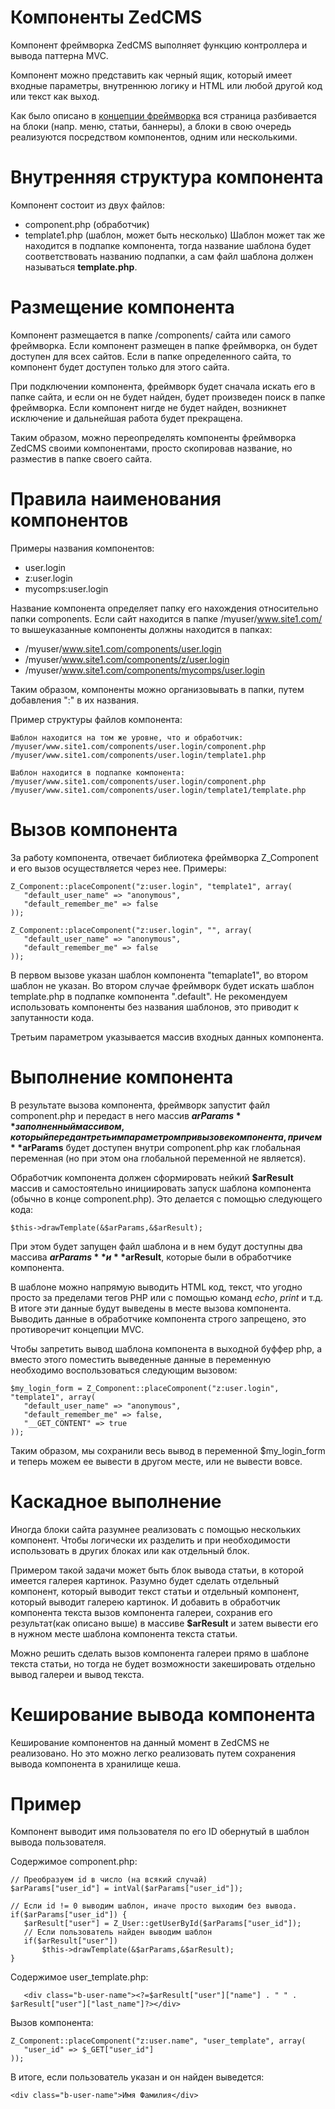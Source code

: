 # Компоненты ZedCMS #

Компонент фреймворка ZedCMS выполняет функцию контроллера и вывода паттерна MVC.

Компонент можно представить как черный ящик, который имеет входные параметры, внутреннюю логику и HTML или любой другой код или текст как выход.

Как было описано в [концепции фреймворка](FrameworkConcept.md) вся страница разбивается на блоки (напр. меню, статьи, баннеры), а блоки в свою очередь реализуются посредством компонентов, одним или несколькими.

# Внутренняя структура компонента #

Компонент состоит из двух файлов:
  * component.php (обработчик)
  * template1.php (шаблон, может быть несколько)
Шаблон может так же находится в подпапке компонента, тогда название шаблона будет соответствовать названию подпапки, а сам файл шаблона должен называться **template.php**.

# Размещение компонента #
Компонент размещается в папке /components/ сайта или самого фреймворка. Если компонент размещен в папке фреймворка, он будет доступен для всех сайтов. Если в папке определенного сайта, то компонент будет доступен только для этого сайта.

При подключении компонента, фреймворк будет сначала искать его в папке сайта, и если он не будет найден, будет произведен поиск в папке фреймворка. Если компонент нигде не будет найден, возникнет исключение и дальнейшая работа будет прекращена.

Таким образом, можно переопределять компоненты фреймворка ZedCMS своими компонентами, просто скопировав название, но разместив в папке своего сайта.

# Правила наименования компонентов #
Примеры названия компонентов:
  * user.login
  * z:user.login
  * mycomps:user.login

Название компонента определяет папку его нахождения относительно папки components.
Если сайт находится в папке /myuser/www.site1.com/ то вышеуказанные компоненты должны находится в папках:
  * /myuser/www.site1.com/components/user.login
  * /myuser/www.site1.com/components/z/user.login
  * /myuser/www.site1.com/components/mycomps/user.login

Таким образом, компоненты можно организовывать в папки, путем добавления ":" в их названия.

Пример структуры файлов компонента:

```
Шаблон находится на том же уровне, что и обработчик:
/myuser/www.site1.com/components/user.login/component.php
/myuser/www.site1.com/components/user.login/template1.php

Шаблон находится в подпапке компонента:
/myuser/www.site1.com/components/user.login/component.php
/myuser/www.site1.com/components/user.login/template1/template.php
```

# Вызов компонента #

За работу компонента, отвечает библиотека фреймворка Z\_Component и его вызов осуществляется через нее. Примеры:
```
Z_Component::placeComponent("z:user.login", "template1", array(
   "default_user_name" => "anonymous",
   "default_remember_me" => false
));

Z_Component::placeComponent("z:user.login", "", array(
   "default_user_name" => "anonymous",
   "default_remember_me" => false
));
```

В первом вызове указан шаблон компонента "temaplate1", во втором шаблон не указан. Во втором случае фреймворк будет искать шаблон template.php в подпапке компонента ".default". Не рекомендуем использовать компоненты без названия шаблонов, это приводит к запутанности кода.

Третьим параметром указывается массив входных данных компонента.

# Выполнение компонента #
В результате вызова компонента, фреймворк запустит файл component.php и передаст в него массив **$arParams** заполненный массивом, который передан третьим параметром при вызове компонента, при чем **$arParams** будет доступен внутри component.php как глобальная переменная (но при этом она глобальной переменной не является).

Обработчик компонента должен сформировать нейкий **$arResult** массив и самостоятельно инициировать запуск шаблона компонента (обычно в конце component.php). Это делается с помощью следующего кода:

```
$this->drawTemplate(&$arParams,&$arResult);
```

При этом будет запущен файл шаблона и в нем будут доступны два массива **$arParams** и **$arResult**, которые были в обработчике компонента.

В шаблоне можно напрямую выводить HTML код, текст, что угодно просто за пределами тегов PHP или с помощью команд _echo_, _print_ и т.д. В итоге эти данные будут выведены в месте вызова компонента. Выводить данные в обработчике компонента строго запрещено, это противоречит концепции MVC.

Чтобы запретить вывод шаблона компонента в выходной буффер php, а вместо этого поместить выведенные данные в переменную необходимо воспользоваться следующим вызовом:
```
$my_login_form = Z_Component::placeComponent("z:user.login", "template1", array(
   "default_user_name" => "anonymous",
   "default_remember_me" => false,
   "__GET_CONTENT" => true
));
```

Таким образом, мы сохранили весь вывод в переменной $my\_login\_form и теперь можем ее вывести в другом месте, или не вывести вовсе.

# Каскадное выполнение #
Иногда блоки сайта разумнее реализовать с помощью нескольких компонент. Чтобы логически их разделить и при необходимости использовать в других блоках или как отдельный блок.

Примером такой задачи может быть блок вывода статьи, в которой имеется галерея картинок.
Разумно будет сделать отдельный компонент, который выводит текст статьи и отдельный компонент, который выводит галерею картинок. И добавить в обработчик компонента текста вызов компонента галереи, сохранив его результат(как описано выше) в массиве **$arResult** и затем вывести его в нужном месте шаблона компонента текста статьи.

Можно решить сделать вызов компонента галереи прямо в шаблоне текста статьи, но тогда не будет возможности закешировать отдельно вывод галереи и вывод текста.

# Кеширование вывода компонента #
Кеширование компонентов на данный момент в ZedCMS не реализовано. Но это можно легко реализовать путем сохранения вывода компонента в хранилище кеша.

# Пример #
Компонент выводит имя пользователя по его ID обернутый в шаблон вывода пользователя.

Содержимое component.php:
```
// Преобразуем id в число (на всякий случай)
$arParams["user_id"] = intVal($arParams["user_id"]);

// Если id != 0 выводим шаблон, иначе просто выходим без вывода.
if($arParams["user_id"]) {
   $arResult["user"] = Z_User::getUserById($arParams["user_id"]);
   // Если пользователь найден выводим шаблон
   if($arResult["user"])
       $this->drawTemplate(&$arParams,&$arResult);
}
```

Содержимое user\_template.php:
```
   <div class="b-user-name"><?=$arResult["user"]["name"] . " " . $arResult["user"]["last_name"]?></div>
```

Вызов компонента:
```
Z_Component::placeComponent("z:user.name", "user_template", array(
   "user_id" => $_GET["user_id"]
));
```

В итоге, если пользователь указан и он найден выведется:
```
<div class="b-user-name">Имя Фамилия</div>
```